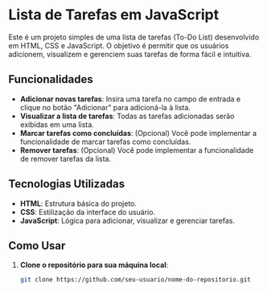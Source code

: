 # Lista de Tarefas em JavaScript

Este é um projeto simples de uma lista de tarefas (To-Do List) desenvolvido em HTML, CSS e JavaScript. O objetivo é permitir que os usuários adicionem, visualizem e gerenciem suas tarefas de forma fácil e intuitiva.

## Funcionalidades

- **Adicionar novas tarefas**: Insira uma tarefa no campo de entrada e clique no botão "Adicionar" para adicioná-la à lista.
- **Visualizar a lista de tarefas**: Todas as tarefas adicionadas serão exibidas em uma lista.
- **Marcar tarefas como concluídas**: (Opcional) Você pode implementar a funcionalidade de marcar tarefas como concluídas.
- **Remover tarefas**: (Opcional) Você pode implementar a funcionalidade de remover tarefas da lista.

## Tecnologias Utilizadas

- **HTML**: Estrutura básica do projeto.
- **CSS**: Estilização da interface do usuário.
- **JavaScript**: Lógica para adicionar, visualizar e gerenciar tarefas.

## Como Usar

1. **Clone o repositório para sua máquina local**:
   ```bash
   git clone https://github.com/seu-usuario/nome-do-repositorio.git


   
